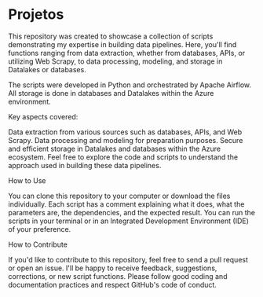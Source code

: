 # Projetos
This repository was created to showcase a collection of scripts demonstrating my expertise in building data pipelines. Here, you'll find functions ranging from data extraction, whether from databases, APIs, or utilizing Web Scrapy, to data processing, modeling, and storage in Datalakes or databases.

The scripts were developed in Python and orchestrated by Apache Airflow. All storage is done in databases and Datalakes within the Azure environment.

Key aspects covered:

Data extraction from various sources such as databases, APIs, and Web Scrapy.
Data processing and modeling for preparation purposes.
Secure and efficient storage in Datalakes and databases within the Azure ecosystem.
Feel free to explore the code and scripts to understand the approach used in building these data pipelines.

How to Use

You can clone this repository to your computer or download the files individually. Each script has a comment explaining what it does, what the parameters are, the dependencies, and the expected result. You can run the scripts in your terminal or in an Integrated Development Environment (IDE) of your preference.

How to Contribute

If you'd like to contribute to this repository, feel free to send a pull request or open an issue. I'll be happy to receive feedback, suggestions, corrections, or new script functions. Please follow good coding and documentation practices and respect GitHub's code of conduct.
